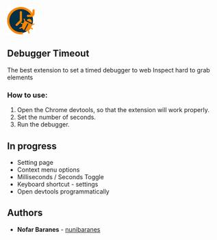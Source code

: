 <img src="icon-128.png" width="64"/>

## Debugger Timeout

The best extension to set a timed debugger to web Inspect hard to grab elements

### How to use:

1. Open the Chrome devtools, so that the extension will work properly.
2. Set the number of seconds.
3. Run the debugger. 

## In progress

- Setting page
- Context menu options
- Milliseconds / Seconds Toggle
- Keyboard shortcut - settings
- Open devtools programmatically

## Authors

- **Nofar Baranes** - [nunibaranes](https://github.com/nunibaranes)
